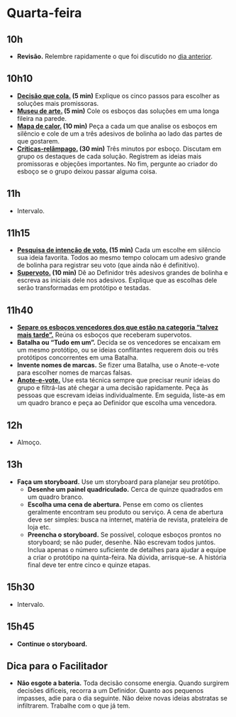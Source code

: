# Quarta-feira

## 10h
- **Revisão.** Relembre rapidamente o que foi discutido no [dia anterior](../terca/Agenda.md).

## 10h10
- **[Decisão que cola.](./Decisao-que-cola.md) (5 min)** Explique os cinco passos para escolher as soluções mais promissoras.
- **[Museu de arte.](./Decisao-que-cola.md#museu-de-arte) (5 min)** Cole os esboços das soluções em uma longa fileira na parede.
- **[Mapa de calor.](./Decisao-que-cola.md#mapa-de-calor-10-min) (10 min)** Peça a cada um que analise os esboços em silêncio e cole de um a três adesivos de bolinha ao lado das partes de que gostarem.
- **[Críticas-relâmpago.](./Decisao-que-cola.md#críticas-relâmpago-15-min) (30 min)** Três minutos por esboço. Discutam em grupo os destaques de cada solução. Registrem as ideias mais promissoras e objeções importantes. No fim, pergunte ao criador do esboço se o grupo deixou passar alguma coisa.
  
## 11h
- Intervalo.

## 11h15
- **[Pesquisa de intenção de voto.](./Decisao-que-cola.md#pesquisa-de-intenção-de-voto-15-min) (15 min)** Cada um escolhe em silêncio sua ideia favorita. Todos ao mesmo tempo colocam um adesivo grande de bolinha para registrar seu voto (que ainda não é definitivo).
- **[Supervoto.](./Decisao-que-cola.md#supervoto) (10 min)** Dê ao Definidor três adesivos grandes de bolinha e escreva as iniciais dele nos adesivos. Explique que as escolhas dele serão transformadas em protótipo e testadas.

## 11h40
- [**Separe os esboços vencedores dos que estão na categoria “talvez mais tarde”.**](./Decisao-que-cola.md#talvez-mais-tarde) Reúna os esboços que receberam supervotos.
- **Batalha ou “Tudo em um”.** Decida se os vencedores se encaixam em um mesmo protótipo, ou se ideias conflitantes requerem dois ou três protótipos concorrentes em uma Batalha.
- **Invente nomes de marcas.** Se fizer uma Batalha, use o Anote-e-vote para escolher nomes de marcas falsas.
- [**Anote-e-vote.**](./Anote-e-vote.md) Use esta técnica sempre que precisar reunir ideias do grupo e filtrá-las até chegar a uma decisão rapidamente. Peça às pessoas que escrevam ideias individualmente. Em seguida, liste-as em um quadro branco e peça ao Definidor que escolha uma vencedora.

## 12h
- Almoço.

## 13h
- **Faça um storyboard.** Use um storyboard para planejar seu protótipo.
  - **Desenhe um painel quadriculado.** Cerca de quinze quadrados em um quadro branco.
  - **Escolha uma cena de abertura.** Pense em como os clientes geralmente encontram seu produto ou serviço. A cena de abertura deve ser simples: busca na internet, matéria de revista, prateleira de loja etc.
  - **Preencha o storyboard.** Se possível, coloque esboços prontos no storyboard; se não puder, desenhe. Não escrevam todos juntos. Inclua apenas o número suficiente de detalhes para ajudar a equipe a criar o protótipo na quinta-feira. Na dúvida, arrisque-se. A história final deve ter entre cinco e quinze etapas.

## 15h30
- Intervalo.

## 15h45
- **Continue o storyboard.**

## Dica para o Facilitador
- **Não esgote a bateria.** Toda decisão consome energia. Quando surgirem decisões difíceis, recorra a um Definidor. Quanto aos pequenos impasses, adie para o dia seguinte. Não deixe novas ideias abstratas se infiltrarem. Trabalhe com o que já tem.

